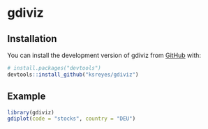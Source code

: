 
<!-- README.md is generated from README.Rmd. Please edit that file -->

# gdiviz

<!-- badges: start -->
<!-- badges: end -->

## Installation

You can install the development version of gdiviz from
[GitHub](https://github.com/) with:

``` r
# install.packages("devtools")
devtools::install_github("ksreyes/gdiviz")
```

## Example

``` r
library(gdiviz)
gdiplot(code = "stocks", country = "DEU")
```
